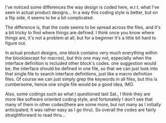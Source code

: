  I've noticed some differences the way design is coded here, w.r.t. what I've seen in actual product designs...
In a way this coding style is better, but on a flip side, it seems to be a bit complicated.

The difference is, that the code seems to be spread across the files, and it's a bit tricky to find where things are defined.
I think once you know where things are, it's not a problem at all, but for a beginner it's a little bit hard to figure out.

In actual product designs, one block contains very much everything within the block(except for macros), but this one may not, especially when the interface definition is included other block's codes.
one suggestion would be, the interface should be defined in one file, so that we can just look into that single file to search interface definitions, just like a macro definition files. Of course we can just simply grep the keywords in all files, but this is cumbersome, hence one single file would be a good idea, IMO.

Also, some codings such as what I questioned last Sat., I think they are more like software oriented coding style, and fortunately I don't see that many of them in other codes(there are some more, but not many as I initially anticipated; It was rather easy as I go thru).  So overall the codes are fairly straightforward to read thru...